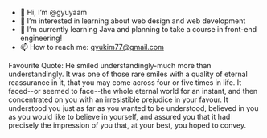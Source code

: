 - 👋 Hi, I’m @gyuyaam
- 👀 I’m interested in learning about web design and web development
- 🌱 I’m currently learning Java and planning to take a course in front-end engineering!
- 📫 How to reach me: gyukim77@gmail.com

Favourite Quote:
He smiled understandingly-much more than understandingly. It was one of those rare smiles with a quality of eternal reassurance in it, that you may come across four or five times in life. It faced--or seemed to face--the whole eternal world for an instant, and then concentrated on you with an irresistible prejudice in your favour. It understood you just as far as you wanted to be understood, believed in you as you would like to believe in yourself, and assured you that it had precisely the impression of you that, at your best, you hoped to convey.
<!---
gyuyaam/gyuyaam is a ✨ special ✨ repository because its `README.md` (this file) appears on your GitHub profile.
You can click the Preview link to take a look at your changes.
--->
